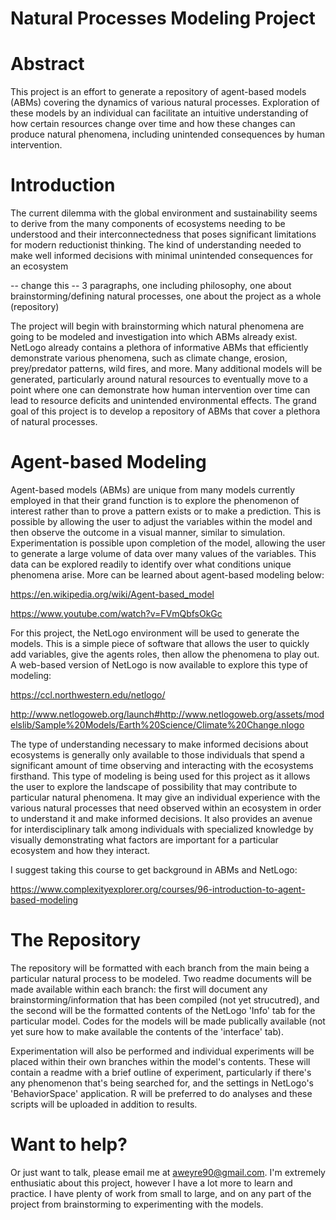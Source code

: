 # Natural Processes Modeling Project

# Abstract

This project is an effort to generate a repository of agent-based models (ABMs) covering the dynamics of various natural processes.  Exploration of these models by an individual can facilitate an intuitive understanding of how certain resources change over time and how these changes can produce natural phenomena, including unintended consequences by human intervention.

# Introduction

The current dilemma with the global environment and sustainability seems to derive from the many components of ecosystems needing to be understood and their interconnectedness that poses significant limitations for modern reductionist thinking.  The kind of understanding needed to make well informed decisions with minimal unintended consequences for an ecosystem 

-- change this --  3 paragraphs, one including philosophy, one about brainstorming/defining natural processes, one about the project as a whole (repository)

The project will begin with brainstorming which natural phenomena are going to be modeled and investigation into which ABMs already exist.  NetLogo already contains a plethora of informative ABMs that efficiently demonstrate various phenomena, such as climate change, erosion, prey/predator patterns, wild fires, and more.  Many additional models will be generated, particularly around natural resources to eventually move to a point where one can demonstrate how human intervention over time can lead to resource deficits and unintended environmental effects.  The grand goal of this project is to develop a repository of ABMs that cover a plethora of natural processes.   

# Agent-based Modeling

Agent-based models (ABMs) are unique from many models currently employed in that their grand function is to explore the phenomenon of interest rather than to prove a pattern exists or to make a prediction.  This is possible by allowing the user to adjust the variables within the model and then observe the outcome in a visual manner, similar to simulation.  Experimentation is possible upon completion of the model, allowing the user to generate a large volume of data over many values of the variables.  This data can be explored readily to identify over what conditions unique phenomena arise.  More can be learned about agent-based modeling below:

https://en.wikipedia.org/wiki/Agent-based_model

https://www.youtube.com/watch?v=FVmQbfsOkGc

For this project, the NetLogo environment will be used to generate the models.  This is a simple piece of software that allows the user to quickly add variables, give the agents roles, then allow the phenomena to play out.  A web-based version of NetLogo is now available to explore this type of modeling:  

https://ccl.northwestern.edu/netlogo/

http://www.netlogoweb.org/launch#http://www.netlogoweb.org/assets/modelslib/Sample%20Models/Earth%20Science/Climate%20Change.nlogo

The type of understanding necessary to make informed decisions about ecosystems is generally only available to those individuals that spend a significant amount of time observing and interacting with the ecosystems firsthand.  This type of modeling is being used for this project as it allows the user to explore the landscape of possibility that may contribute to particular natural phenomena.  It may give an individual experience with the various natural processes that need observed within an ecosystem in order to understand it and make informed decisions.  It also provides an avenue for interdisciplinary talk among individuals with specialized knowledge by visually demonstrating what factors are important for a particular ecosystem and how they interact.

I suggest taking this course to get background in ABMs and NetLogo:

https://www.complexityexplorer.org/courses/96-introduction-to-agent-based-modeling

# The Repository

The repository will be formatted with each branch from the main being a particular natural process to be modeled.  Two readme documents will be made available within each branch: the first will document any brainstorming/information that has been compiled (not yet strucutred), and the second will be the formatted contents of the NetLogo 'Info' tab for the particular model.  Codes for the models will be made publically available (not yet sure how to make available the contents of the 'interface' tab).

Experimentation will also be performed and individual experiments will be placed within their own branches within the model's contents.  These will contain a readme with a brief outline of experiment, particularly if there's any phenomenon that's being searched for, and the settings in NetLogo's 'BehaviorSpace' application.  R will be preferred to do analyses and these scripts will be uploaded in addition to results.

# Want to help?

Or just want to talk, please email me at aweyre90@gmail.com.  I'm extremely enthusiatic about this project, however I have a lot more to learn and practice.  I have plenty of work from small to large, and on any part of the project from brainstorming to experimenting with the models.
